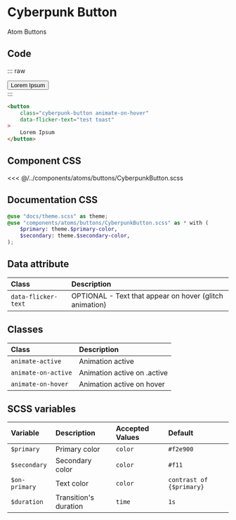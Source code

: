 # Cyberpunk Button

<Badge type="tip">Atom</Badge> <Badge type="info">Buttons</Badge>

## Code

::: raw
<div class="dev-section">
    <button
        class="cyberpunk-button animate-on-hover"
        data-flicker-text="test toast"
    >
        Lorem Ipsum
    </button>
</div>
:::

```html
<button
    class="cyberpunk-button animate-on-hover"
    data-flicker-text="test toast"
>
    Lorem Ipsum
</button>
```

## Component CSS

<<< @/../components/atoms/buttons/CyberpunkButton.scss

## Documentation CSS

```scss
@use "docs/theme.scss" as theme;
@use "components/atoms/buttons/CyberpunkButton.scss" as * with (
    $primary: theme.$primary-color,
    $secondary: theme.$secondary-color,
);
```


## Data attribute

| Class                  | Description                                             |
|:-----------------------|:--------------------------------------------------------|
| `data-flicker-text`    | OPTIONAL - Text that appear on hover (glitch animation) |

## Classes

| Class               | Description                 |
|:--------------------|:----------------------------|
| `animate-active`    | Animation active            |
| `animate-on-active` | Animation active on .active |
| `animate-on-hover`  | Animation active on hover   |

## SCSS variables

| Variable      | Description           | Accepted Values | Default                  |
|:--------------|:----------------------|:----------------|:-------------------------|
| `$primary`    | Primary color         | `color`         | `#f2e900`                |
| `$secondary`  | Secondary color       | `color`         | `#f11`                   |
| `$on-primary` | Text color            | `color`         | `contrast of {$primary}` |
| `$duration`   | Transition's duration | `time`          | `1s`                     |

<style lang="scss">
@use "docs/theme.scss" as theme;
@use "components/atoms/buttons/CyberpunkButton.scss" as * with (
    $primary: theme.$primary-color,
    $secondary: theme.$secondary-color,
);
</style>